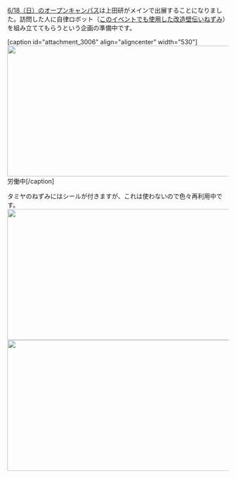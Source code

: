 <a href="http://www.it-chiba.ac.jp/admissions/event/oc/201706/">6/18（日）のオープンキャンパス</a>は上田研がメインで出展することになりました。訪問した人に自律ロボット（<a href="https://lab.ueda.tech/?p=2524">このイベントでも使用した改造壁伝いねずみ</a>）を組み立ててもらうという企画の準備中です。


[caption id="attachment_3006" align="aligncenter" width="530"]<a href="https://lab.ueda.tech/wp-content/uploads/2017/06/DSC_0767.jpg"><img src="https://lab.ueda.tech/wp-content/uploads/2017/06/DSC_0767-1024x576.jpg" alt="" width="530" height="298" class="size-large wp-image-3006" /></a> 労働中[/caption]

タミヤのねずみにはシールが付きますが、これは使わないので色々再利用中です。<a href="https://lab.ueda.tech/wp-content/uploads/2017/06/DSC_0610.jpg"><img src="https://lab.ueda.tech/wp-content/uploads/2017/06/DSC_0610-1024x576.jpg" alt="" width="530" height="298" class="aligncenter size-large wp-image-3009" /></a><a href="https://lab.ueda.tech/wp-content/uploads/2017/06/DSC_0611.jpg"><img src="https://lab.ueda.tech/wp-content/uploads/2017/06/DSC_0611-1024x576.jpg" alt="" width="530" height="298" class="aligncenter size-large wp-image-3010" /></a>





